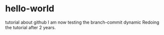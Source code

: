 # hello-world
tutorial about github
I am now testing the branch-commit dynamic
Redoing the tutorial after 2 years.
